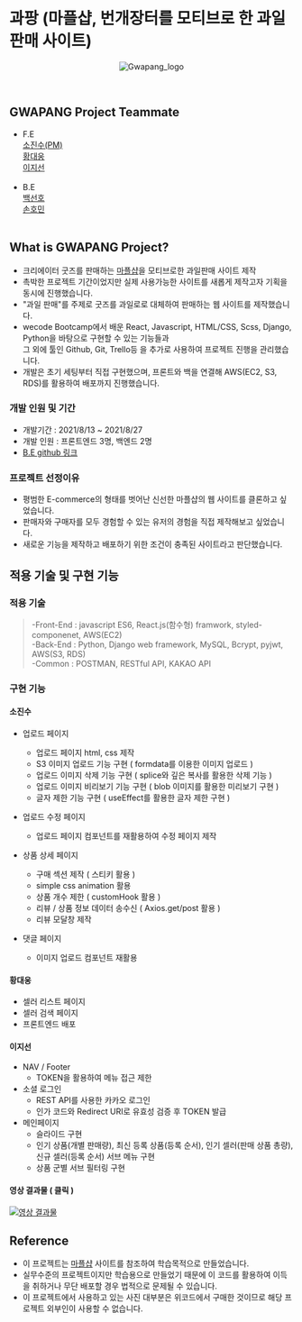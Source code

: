 # 과팡 (마플샵, 번개장터를 모티브로 한 과일 판매 사이트)
<div align="center"> 
  
  ![Gwapang_logo](https://user-images.githubusercontent.com/79290170/131094347-a9404adc-28dd-418c-96ed-910539ea2556.png)
  
  <br>
</div>

## GWAPANG Project Teammate

- F.E<br>
  [소진수(PM)](https://github.com/joshhhso)<br>
  [황대웅](https://github.com/croissant93)<br>
  [이지선](https://github.com/jellypeach/)<br>
  <br>
- B.E<br>
  [백선호](https://github.com/preferbaik)<br>
  [손호민](https://github.com/shm39)<br> 
  <br>

## What is GWAPANG Project?

- 크리에이터 굿즈를 판매하는 [마플샵](https://www.marple.com/)을 모티브로한 과일판매 사이트 제작
- 촉박한 프로젝트 기간이었지만 실제 사용가능한 사이트를 새롭게 제작고자 기획을 동시에 진행했습니다.
- "과일 판매"를 주제로 굿즈를 과일로로 대체하여 판매하는 웹 사이트를 제작했습니다.
- wecode Bootcamp에서 배운 React, Javascript, HTML/CSS, Scss, Django, Python을 바탕으로 구현할 수 있는 기능들과<br>
  그 외에 툴인 Github, Git, Trello등 을 추가로 사용하여 프로젝트 진행을 관리했습니다.
- 개발은 초기 세팅부터 직접 구현했으며, 프론트와 백을 연결해 AWS(EC2, S3, RDS)를 활용하여 배포까지 진행했습니다.

### 개발 인원 및 기간

- 개발기간 : 2021/8/13 ~ 2021/8/27
- 개발 인원 : 프론트엔드 3명, 백엔드 2명
- [B.E github 링크](https://github.com/wecode-bootcamp-korea/23-2nd-GWAPANG-backend)

### 프로젝트 선정이유

- 평범한 E-commerce의 형태를 벗어난 신선한 마플샵의 웹 사이트를 클론하고 싶었습니다.
- 판매자와 구매자를 모두 경험할 수 있는 유저의 경험을 직접 제작해보고 싶었습니다.
- 새로운 기능을 제작하고 배포하기 위한 조건이 충족된 사이트라고 판단했습니다.

## 적용 기술 및 구현 기능

### 적용 기술

> -Front-End : javascript ES6, React.js(함수형) framwork, styled-componenet, AWS(EC2)<br>
> -Back-End : Python, Django web framework, MySQL, Bcrypt, pyjwt, AWS(S3, RDS)<br>
> -Common : POSTMAN, RESTful API, KAKAO API

### 구현 기능

#### 소진수

- 업로드 페이지
  - 업로드 페이지 html, css 제작
  - S3 이미지 업로드 기능 구현 ( formdata를 이용한 이미지 업로드 )
  - 업로드 이미지 삭제 기능 구현 ( splice와 깊은 복사를 활용한 삭제 기능 )
  - 업로드 이미지 비리보기 기능 구현 ( blob 이미지를 활용한 미리보기 구현 )
  - 글자 제한 기능 구현 ( useEffect를 활용한 글자 제한 구현 )

- 업로드 수정 페이지
  - 업로드 페이지 컴포넌트를 재활용하여 수정 페이지 제작

- 상품 상세 페이지
  - 구매 섹션 제작 ( 스티키 활용 ) 
  - simple css animation 활용
  - 상품 개수 제한 ( customHook 활용 )
  - 리뷰 / 상품 정보 데이터 송수신 ( Axios.get/post 활용 )
  - 리뷰 모달창 제작

- 댓글 페이지
  - 이미지 업로드 컴포넌트 재활용

#### 황대웅

- 셀러 리스트 페이지
- 셀러 검색 페이지
- 프론트엔드 배포

#### 이지선

- NAV / Footer
  - TOKEN을 활용하여 메뉴 접근 제한
- 소셜 로그인
  - REST API를 사용한 카카오 로그인
  - 인가 코드와 Redirect URI로 유효성 검증 후 TOKEN 발급
- 메인페이지
  - 슬라이드 구현
  - 인기 상품(개별 판매량), 최신 등록 상품(등록 순서), 인기 셀러(판매 상품 총량), 신규 셀러(등록 순서) 서브 메뉴 구현
  - 상품 군별 서브 필터링 구현

#### 영상 결과물 ( 클릭 )

[![영상 결과물](https://user-images.githubusercontent.com/79290170/131098377-6ed61921-ee6a-431c-97c8-bdd5fb5c796e.png)](https://youtu.be/-L_NpY3ExXc)

## Reference

- 이 프로젝트는 [마플샵](https://https://marpple.shop/kr/) 사이트를 참조하여 학습목적으로 만들었습니다.
- 실무수준의 프로젝트이지만 학습용으로 만들었기 때문에 이 코드를 활용하여 이득을 취하거나 무단 배포할 경우 법적으로 문제될 수 있습니다.
- 이 프로젝트에서 사용하고 있는 사진 대부분은 위코드에서 구매한 것이므로 해당 프로젝트 외부인이 사용할 수 없습니다.
